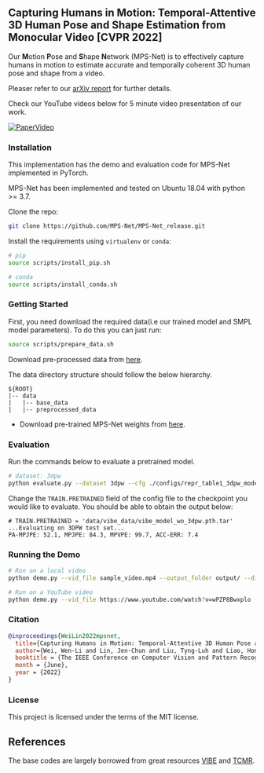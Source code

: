 ## Capturing Humans in Motion: Temporal-Attentive 3D Human Pose and Shape Estimation from Monocular Video [CVPR 2022]

Our **M**otion **P**ose and **S**hape **N**etwork (MPS-Net) is to effectively capture humans in motion to estimate accurate and temporally coherent 3D human pose and shape from a video.

Pleaser refer to our [arXiv report](https://arxiv.org/abs/2203.08534) for further details.

Check our YouTube videos below for 5 minute video presentation of our work.

[![PaperVideo](https://github.com/MPS-Net/MPS-Net_release/blob/main/Fig.png)](https://www.youtube.com/watch?v=lBZikM1vM60)

### Installation

This implementation has the demo and evaluation code for MPS-Net implemented in PyTorch.

MPS-Net has been implemented and tested on Ubuntu 18.04 with python >= 3.7. 

Clone the repo:
```bash
git clone https://github.com/MPS-Net/MPS-Net_release.git
```

Install the requirements using `virtualenv` or `conda`:
```bash
# pip
source scripts/install_pip.sh

# conda
source scripts/install_conda.sh
```

### Getting Started

First, you need download the required data(i.e our trained model and SMPL model parameters). To do this you can just run:

```bash
source scripts/prepare_data.sh
```

Download pre-processed data from [here](https://drive.google.com/drive/folders/1YTdq-9vP3E_eGDZXhxbHmxqDY6UIN_Cb?usp=sharing).

The data directory structure should follow the below hierarchy.
```
${ROOT}  
|-- data  
|   |-- base_data  
|   |-- preprocessed_data  
```

- Download pre-trained MPS-Net weights from [here](https://drive.google.com/file/d/1GTy6uV5kgrhLv7Jpw8VDqDoeIVe9QC4Q/view?usp=sharing).  

### Evaluation

Run the commands below to evaluate a pretrained model.
```bash
# dataset: 3dpw
python evaluate.py --dataset 3dpw --cfg ./configs/repr_table1_3dpw_model.yaml --gpu 0 
```

Change the `TRAIN.PRETRAINED` field of the config file to the checkpoint you would like to evaluate.
You should be able to obtain the output below:

```shell script
# TRAIN.PRETRAINED = 'data/vibe_data/vibe_model_wo_3dpw.pth.tar'
...Evaluating on 3DPW test set...
PA-MPJPE: 52.1, MPJPE: 84.3, MPVPE: 99.7, ACC-ERR: 7.4
```

### Running the Demo

```bash
# Run on a local video
python demo.py --vid_file sample_video.mp4 --output_folder output/ --display

# Run on a YouTube video
python demo.py --vid_file https://www.youtube.com/watch?v=wPZP8Bwxplo --output_folder output/ --display
```

### Citation

```bibtex
@inproceedings{WeiLin2022mpsnet,
  title={Capturing Humans in Motion: Temporal-Attentive 3D Human Pose and Shape Estimation from Monocular Video},
  author={Wei, Wen-Li and Lin, Jen-Chun and Liu, Tyng-Luh and Liao, Hong-Yuan Mark},
  booktitle = {The IEEE Conference on Computer Vision and Pattern Recognition (CVPR)},
  month = {June},
  year = {2022}
}
```

### License
This project is licensed under the terms of the MIT license.

## References
The base codes are largely borrowed from great resources [VIBE](https://github.com/mkocabas/VIBE) and [TCMR](https://github.com/hongsukchoi/TCMR_RELEASE).
